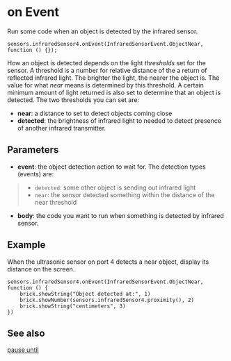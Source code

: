 # on Event

Run some code when an object is detected by the infrared sensor.

```sig
sensors.infraredSensor4.onEvent(InfraredSensorEvent.ObjectNear, function () {});
```

How an object is detected depends on the light _thresholds_ set for the sensor. A threshold is a number for relative distance of the a return of reflected infrared light. The brighter the light, the nearer the object is. The value for what _near_ means is determined by this threshold. A certain minimum amount of light returned is also set to determine that an object is detected. The two thresholds you can set are:

* **near**: a distance to set to detect objects coming close
* **detected**: the brightness of infrared light to needed to detect presence of another infrared transmitter.

## Parameters

* **event**: the object detection action to wait for. The detection types (events) are:
> * ``detected``: some other object is sending out infrared light
> * ``near``: the sensor detected something within the distance of the near threshold
* **body**: the code you want to run when something is detected by infrared sensor.

## Example

When the ultrasonic sensor on port 4 detects a near object, display its distance on the screen.

```blocks
sensors.infraredSensor4.onEvent(InfraredSensorEvent.ObjectNear, function () {
    brick.showString("Object detected at:", 1)
    brick.showNumber(sensors.infraredSensor4.proximity(), 2)
    brick.showString("centimeters", 3)
})
```

## See also

[pause until](/reference/sensors/infrared/pause-until)